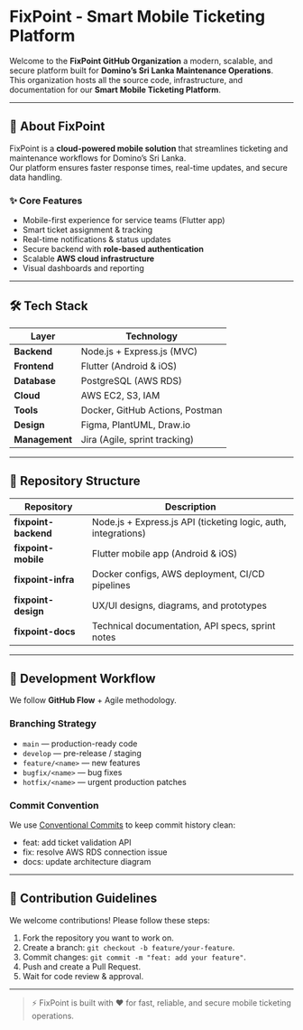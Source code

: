 # FixPoint - Smart Mobile Ticketing Platform

Welcome to the **FixPoint GitHub Organization**  a modern, scalable, and secure platform built for **Domino’s Sri Lanka Maintenance Operations**.  
This organization hosts all the source code, infrastructure, and documentation for our **Smart Mobile Ticketing Platform**.

---

## 📱 About FixPoint

FixPoint is a **cloud-powered mobile solution** that streamlines ticketing and maintenance workflows for Domino’s Sri Lanka.  
Our platform ensures faster response times, real-time updates, and secure data handling.

### ✨ Core Features
- Mobile-first experience for service teams (Flutter app)
- Smart ticket assignment & tracking
- Real-time notifications & status updates
- Secure backend with **role-based authentication**
- Scalable **AWS cloud infrastructure**
- Visual dashboards and reporting

---

## 🛠 Tech Stack

| Layer            | Technology                       |
|------------------|----------------------------------|
| **Backend**      | Node.js + Express.js (MVC)       |
| **Frontend**     | Flutter (Android & iOS)          |
| **Database**     | PostgreSQL (AWS RDS)             |
| **Cloud**        | AWS EC2, S3, IAM                 |
| **Tools**        | Docker, GitHub Actions, Postman  |
| **Design**       | Figma, PlantUML, Draw.io         |
| **Management**   | Jira (Agile, sprint tracking)    |

---

## 📂 Repository Structure

| Repository         | Description |
|--------------------|-------------|
| **fixpoint-backend** | Node.js + Express.js API (ticketing logic, auth, integrations) |
| **fixpoint-mobile**  | Flutter mobile app (Android & iOS) |
| **fixpoint-infra**   | Docker configs, AWS deployment, CI/CD pipelines |
| **fixpoint-design**  | UX/UI designs, diagrams, and prototypes |
| **fixpoint-docs**    | Technical documentation, API specs, sprint notes |

---

## 🚀 Development Workflow

We follow **GitHub Flow** + Agile methodology.

### Branching Strategy
- `main` — production-ready code  
- `develop` — pre-release / staging  
- `feature/<name>` — new features  
- `bugfix/<name>` — bug fixes  
- `hotfix/<name>` — urgent production patches

### Commit Convention
We use [Conventional Commits](https://www.conventionalcommits.org/en/v1.0.0/) to keep commit history clean:
- feat: add ticket validation API
- fix: resolve AWS RDS connection issue
- docs: update architecture diagram

---

## 📖 Contribution Guidelines

We welcome contributions! Please follow these steps:
1. Fork the repository you want to work on.
2. Create a branch: `git checkout -b feature/your-feature`.
3. Commit changes: `git commit -m "feat: add your feature"`.
4. Push and create a Pull Request.
5. Wait for code review & approval.

---

> ⚡ FixPoint is built with ❤️ for fast, reliable, and secure mobile ticketing operations.
